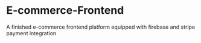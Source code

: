 # E-commerce-Frontend
A finished e-commerce frontend platform equipped with firebase and stripe payment integration
